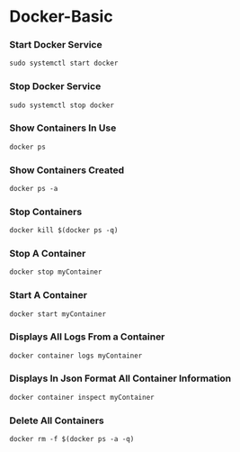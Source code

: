 <h1>Docker-Basic</h1>

### Start Docker Service
```xml
sudo systemctl start docker
```

### Stop Docker Service
```xml
sudo systemctl stop docker
```

### Show Containers In Use
```xml
docker ps
```

### Show Containers Created
```xml
docker ps -a
```

### Stop Containers
```xml
docker kill $(docker ps -q)
```

### Stop A Container
```xml
docker stop myContainer
```

### Start A Container
```xml
docker start myContainer
```

### Displays All Logs From a Container
```xml
docker container logs myContainer
```

### Displays In Json Format All Container Information
```xml
docker container inspect myContainer
```

### Delete All Containers
```xml
docker rm -f $(docker ps -a -q)
```
